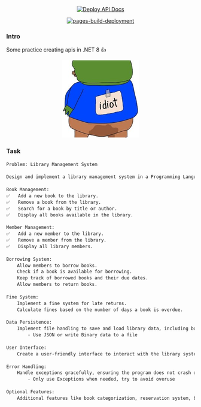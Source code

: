 <center>


[![Deploy API Docs](https://github.com/Macawls/LibraryService/actions/workflows/api-to-pages.yml/badge.svg)](https://github.com/Macawls/LibraryService/actions/workflows/api-to-pages.yml)

[![pages-build-deployment](https://github.com/Macawls/LibraryService/actions/workflows/pages/pages-build-deployment/badge.svg)](https://github.com/Macawls/LibraryService/actions/workflows/pages/pages-build-deployment)

</center>


### Intro

Some practice creating apis in .NET 8 👍

<center>

![alt text](idiot.jpg)
</center>

### Task

```txt
Problem: Library Management System

Design and implement a library management system in a Programming Language of your choice. Your system should include the following features:

Book Management:
✅	Add a new book to the library.
✅	Remove a book from the library.
✅	Search for a book by title or author.
✅	Display all books available in the library.

Member Management:
✅	Add a new member to the library.
✅	Remove a member from the library.
✅	Display all library members.

Borrowing System:
	Allow members to borrow books.
	Check if a book is available for borrowing.
	Keep track of borrowed books and their due dates.
	Allow members to return books.

Fine System:
	Implement a fine system for late returns.
	Calculate fines based on the number of days a book is overdue.

Data Persistence:
	Implement file handling to save and load library data, including books, members, and borrowing records.
		- Use JSON or write Binary data to a file 

User Interface:
	Create a user-friendly interface to interact with the library system, do not use Console Input and Output

Error Handling:
	Handle exceptions gracefully, ensuring the program does not crash due to invalid user inputs or file handling errors.
		- Only use Exceptions when needed, try to avoid overuse

Optional Features:
	Additional features like book categorization, reservation system, backend-api, unit tests, or multi-threading for concurrent operations can be added for extra challenge.
```